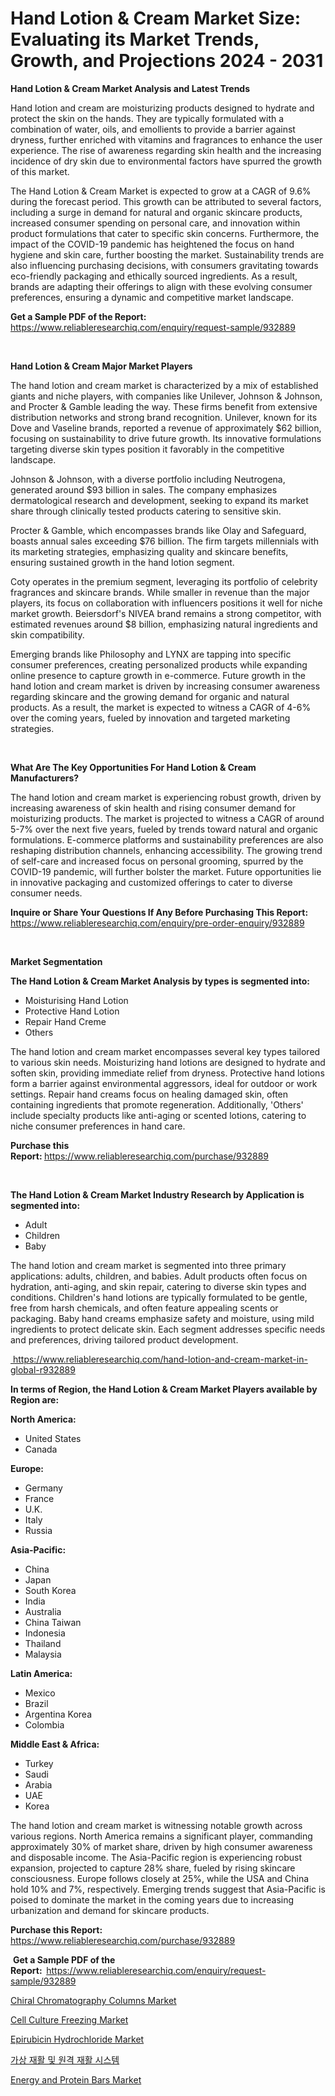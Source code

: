 <p><h1>Hand Lotion & Cream Market Size: Evaluating its Market Trends, Growth, and Projections 2024 - 2031</h1></p><p><strong>Hand Lotion & Cream Market Analysis and Latest Trends</strong></p>
<p><p>Hand lotion and cream are moisturizing products designed to hydrate and protect the skin on the hands. They are typically formulated with a combination of water, oils, and emollients to provide a barrier against dryness, further enriched with vitamins and fragrances to enhance the user experience. The rise of awareness regarding skin health and the increasing incidence of dry skin due to environmental factors have spurred the growth of this market.</p><p>The Hand Lotion & Cream Market is expected to grow at a CAGR of 9.6% during the forecast period. This growth can be attributed to several factors, including a surge in demand for natural and organic skincare products, increased consumer spending on personal care, and innovation within product formulations that cater to specific skin concerns. Furthermore, the impact of the COVID-19 pandemic has heightened the focus on hand hygiene and skin care, further boosting the market. Sustainability trends are also influencing purchasing decisions, with consumers gravitating towards eco-friendly packaging and ethically sourced ingredients. As a result, brands are adapting their offerings to align with these evolving consumer preferences, ensuring a dynamic and competitive market landscape.</p></p>
<p><strong>Get a Sample PDF of the Report:&nbsp;</strong> <a href="https://www.reliableresearchiq.com/enquiry/request-sample/932889?utm_campaign=99&utm_medium=2&utm_source=Github&utm_content=ia&utm_term=03122024&utm_id=hand-lotion-cream">https://www.reliableresearchiq.com/enquiry/request-sample/932889</a></p>
<p>&nbsp;</p>
<p><strong>Hand Lotion & Cream Major Market Players</strong></p>
<p><p>The hand lotion and cream market is characterized by a mix of established giants and niche players, with companies like Unilever, Johnson & Johnson, and Procter & Gamble leading the way. These firms benefit from extensive distribution networks and strong brand recognition. Unilever, known for its Dove and Vaseline brands, reported a revenue of approximately $62 billion, focusing on sustainability to drive future growth. Its innovative formulations targeting diverse skin types position it favorably in the competitive landscape.</p><p>Johnson & Johnson, with a diverse portfolio including Neutrogena, generated around $93 billion in sales. The company emphasizes dermatological research and development, seeking to expand its market share through clinically tested products catering to sensitive skin.</p><p>Procter & Gamble, which encompasses brands like Olay and Safeguard, boasts annual sales exceeding $76 billion. The firm targets millennials with its marketing strategies, emphasizing quality and skincare benefits, ensuring sustained growth in the hand lotion segment.</p><p>Coty operates in the premium segment, leveraging its portfolio of celebrity fragrances and skincare brands. While smaller in revenue than the major players, its focus on collaboration with influencers positions it well for niche market growth. Beiersdorf's NIVEA brand remains a strong competitor, with estimated revenues around $8 billion, emphasizing natural ingredients and skin compatibility.</p><p>Emerging brands like Philosophy and LYNX are tapping into specific consumer preferences, creating personalized products while expanding online presence to capture growth in e-commerce. Future growth in the hand lotion and cream market is driven by increasing consumer awareness regarding skincare and the growing demand for organic and natural products. As a result, the market is expected to witness a CAGR of 4-6% over the coming years, fueled by innovation and targeted marketing strategies.</p></p>
<p>&nbsp;</p>
<p><strong>What Are The Key Opportunities For Hand Lotion & Cream Manufacturers?</strong></p>
<p><p>The hand lotion and cream market is experiencing robust growth, driven by increasing awareness of skin health and rising consumer demand for moisturizing products. The market is projected to witness a CAGR of around 5-7% over the next five years, fueled by trends toward natural and organic formulations. E-commerce platforms and sustainability preferences are also reshaping distribution channels, enhancing accessibility. The growing trend of self-care and increased focus on personal grooming, spurred by the COVID-19 pandemic, will further bolster the market. Future opportunities lie in innovative packaging and customized offerings to cater to diverse consumer needs.</p></p>
<p><strong>Inquire or Share Your Questions If Any Before Purchasing This Report:</strong> <a href="https://www.reliableresearchiq.com/enquiry/pre-order-enquiry/932889?utm_campaign=99&utm_medium=2&utm_source=Github&utm_content=ia&utm_term=03122024&utm_id=hand-lotion-cream">https://www.reliableresearchiq.com/enquiry/pre-order-enquiry/932889</a></p>
<p>&nbsp;</p>
<p><strong>Market Segmentation</strong></p>
<p><strong>The Hand Lotion & Cream Market Analysis by types is segmented into:</strong></p>
<p><ul><li>Moisturising Hand Lotion</li><li>Protective Hand Lotion</li><li>Repair Hand Creme</li><li>Others</li></ul></p>
<p><p>The hand lotion and cream market encompasses several key types tailored to various skin needs. Moisturizing hand lotions are designed to hydrate and soften skin, providing immediate relief from dryness. Protective hand lotions form a barrier against environmental aggressors, ideal for outdoor or work settings. Repair hand creams focus on healing damaged skin, often containing ingredients that promote regeneration. Additionally, 'Others' include specialty products like anti-aging or scented lotions, catering to niche consumer preferences in hand care.</p></p>
<p><strong>Purchase this Report:&nbsp;</strong><a href="https://www.reliableresearchiq.com/purchase/932889?utm_campaign=99&utm_medium=2&utm_source=Github&utm_content=ia&utm_term=03122024&utm_id=hand-lotion-cream">https://www.reliableresearchiq.com/purchase/932889</a></p>
<p>&nbsp;</p>
<p><strong>The Hand Lotion & Cream Market Industry Research by Application is segmented into:</strong></p>
<p><ul><li>Adult</li><li>Children</li><li>Baby</li></ul></p>
<p><p>The hand lotion and cream market is segmented into three primary applications: adults, children, and babies. Adult products often focus on hydration, anti-aging, and skin repair, catering to diverse skin types and conditions. Children's hand lotions are typically formulated to be gentle, free from harsh chemicals, and often feature appealing scents or packaging. Baby hand creams emphasize safety and moisture, using mild ingredients to protect delicate skin. Each segment addresses specific needs and preferences, driving tailored product development.</p></p>
<p><a href="https://www.reliableresearchiq.com/hand-lotion-and-cream-market-in-global-r932889?utm_campaign=99&utm_medium=2&utm_source=Github&utm_content=ia&utm_term=03122024&utm_id=hand-lotion-cream">&nbsp;https://www.reliableresearchiq.com/hand-lotion-and-cream-market-in-global-r932889</a></p>
<p><strong>In terms of Region, the Hand Lotion & Cream Market Players available by Region are:</strong></p>
<p>
    <p> <strong> North America: </strong>
        <ul>
            <li>United States</li>
            <li>Canada</li>
        </ul>
        </p> 
    <p> <strong> Europe: </strong>
        <ul>
            <li>Germany</li>
            <li>France</li>
            <li>U.K.</li>
            <li>Italy</li>
            <li>Russia</li>
        </ul>
        </p> 
    <p> <strong> Asia-Pacific: </strong>
        <ul>
            <li>China</li>
            <li>Japan</li>
            <li>South Korea</li>
            <li>India</li>
            <li>Australia</li>
            <li>China Taiwan</li>
            <li>Indonesia</li>
            <li>Thailand</li>
            <li>Malaysia</li>
        </ul>
        </p> 
    <p> <strong> Latin America: </strong>
        <ul>
            <li>Mexico</li>
            <li>Brazil</li>
            <li>Argentina Korea</li>
            <li>Colombia</li>
        </ul>
        </p> 
    <p> <strong> Middle East & Africa: </strong>
        <ul>
            <li>Turkey</li>
            <li>Saudi</li>
            <li>Arabia</li>
            <li>UAE</li>
            <li>Korea</li>
        </ul>
    </p>
    </p>
<p><p>The hand lotion and cream market is witnessing notable growth across various regions. North America remains a significant player, commanding approximately 30% of market share, driven by high consumer awareness and disposable income. The Asia-Pacific region is experiencing robust expansion, projected to capture 28% share, fueled by rising skincare consciousness. Europe follows closely at 25%, while the USA and China hold 10% and 7%, respectively. Emerging trends suggest that Asia-Pacific is poised to dominate the market in the coming years due to increasing urbanization and demand for skincare products.</p></p>
<p><strong>Purchase this Report: </strong><a href="https://www.reliableresearchiq.com/purchase/932889?utm_campaign=99&utm_medium=2&utm_source=Github&utm_content=ia&utm_term=03122024&utm_id=hand-lotion-cream">https://www.reliableresearchiq.com/purchase/932889</a></p>
<p>&nbsp;<strong>Get a Sample PDF of the Report:&nbsp;&nbsp;</strong><a href="https://www.reliableresearchiq.com/enquiry/request-sample/932889?utm_campaign=99&utm_medium=2&utm_source=Github&utm_content=ia&utm_term=03122024&utm_id=hand-lotion-cream">https://www.reliableresearchiq.com/enquiry/request-sample/932889</a></p>
<p><strong></strong></p>
<p><p><a href="https://www.linkedin.com/pulse/market-growth-chiral-chromatography-columns-sector-2024-2031-syhbc?utm_campaign=99&utm_medium=2&utm_source=Github&utm_content=ia&utm_term=03122024&utm_id=hand-lotion-cream">Chiral Chromatography Columns Market</a></p><p><a href="https://www.linkedin.com/pulse/cell-culture-freezing-market-overview-size-value-predicted-cagr-fkk1c?utm_campaign=99&utm_medium=2&utm_source=Github&utm_content=ia&utm_term=03122024&utm_id=hand-lotion-cream">Cell Culture Freezing Market</a></p><p><a href="https://issuu.com/reportprime-2/docs/epirubicin-hydrochloride-market-size-2030.pptx?utm_campaign=99&utm_medium=2&utm_source=Github&utm_content=ia&utm_term=03122024&utm_id=hand-lotion-cream">Epirubicin Hydrochloride Market</a></p><p><a href="https://github.com/sougarounis/Market-Research-Report-List-6/blob/main/538363026861.md?utm_campaign=99&utm_medium=2&utm_source=Github&utm_content=ia&utm_term=03122024&utm_id=hand-lotion-cream">가상 재활 및 원격 재활 시스템</a></p><p><a href="https://issuu.com/reportprime-2/docs/energy-and-protein-bars-market-size-2030.pptx?utm_campaign=99&utm_medium=2&utm_source=Github&utm_content=ia&utm_term=03122024&utm_id=hand-lotion-cream">Energy and Protein Bars Market</a></p></p>